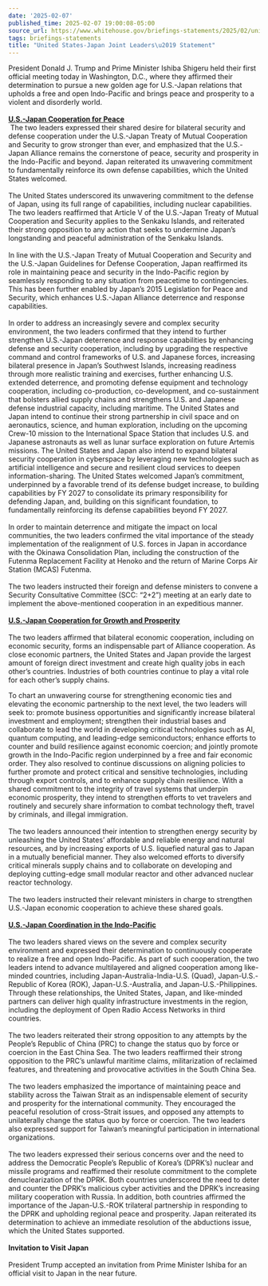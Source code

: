 ```yaml
---
date: '2025-02-07'
published_time: 2025-02-07 19:00:08-05:00
source_url: https://www.whitehouse.gov/briefings-statements/2025/02/united-states-japan-joint-leaders-statement/
tags: briefings-statements
title: "United States-Japan Joint Leaders\u2019 Statement"
---
```

 
President Donald J. Trump and Prime Minister Ishiba Shigeru held their
first official meeting today in Washington, D.C., where they affirmed
their determination to pursue a new golden age for U.S.-Japan relations
that upholds a free and open Indo-Pacific and brings peace and
prosperity to a violent and disorderly world.   
   
**<u>U.S.-Japan Cooperation for Peace</u>**  
 The two leaders expressed their shared desire for bilateral security
and defense cooperation under the U.S.-Japan Treaty of Mutual
Cooperation and Security to grow stronger than ever, and emphasized that
the U.S.-Japan Alliance remains the cornerstone of peace, security and
prosperity in the Indo-Pacific and beyond. Japan reiterated its
unwavering commitment to fundamentally reinforce its own defense
capabilities, which the United States welcomed.  
   
The United States underscored its unwavering commitment to the defense
of Japan, using its full range of capabilities, including nuclear
capabilities. The two leaders reaffirmed that Article V of the
U.S.-Japan Treaty of Mutual Cooperation and Security applies to the
Senkaku Islands, and reiterated their strong opposition to any action
that seeks to undermine Japan’s longstanding and peaceful administration
of the Senkaku Islands.  
   
In line with the U.S.-Japan Treaty of Mutual Cooperation and Security
and the U.S.-Japan Guidelines for Defense Cooperation, Japan reaffirmed
its role in maintaining peace and security in the Indo-Pacific region by
seamlessly responding to any situation from peacetime to contingencies.
This has been further enabled by Japan’s 2015 Legislation for Peace and
Security, which enhances U.S.-Japan Alliance deterrence and response
capabilities.  
   
In order to address an increasingly severe and complex security
environment, the two leaders confirmed that they intend to further
strengthen U.S.-Japan deterrence and response capabilities by enhancing
defense and security cooperation, including by upgrading the respective
command and control frameworks of U.S. and Japanese forces, increasing
bilateral presence in Japan’s Southwest Islands, increasing readiness
through more realistic training and exercises, further enhancing U.S.
extended deterrence, and promoting defense equipment and technology
cooperation, including co-production, co-development, and co-sustainment
that bolsters allied supply chains and strengthens U.S. and Japanese
defense industrial capacity, including maritime. The United States and
Japan intend to continue their strong partnership in civil space and on
aeronautics, science, and human exploration, including on the upcoming
Crew-10 mission to the International Space Station that includes U.S.
and Japanese astronauts as well as lunar surface exploration on future
Artemis missions. The United States and Japan also intend to expand
bilateral security cooperation in cyberspace by leveraging new
technologies such as artificial intelligence and secure and resilient
cloud services to deepen information-sharing. The United States welcomed
Japan’s commitment, underpinned by a favorable trend of its defense
budget increase, to building capabilities by FY 2027 to consolidate its
primary responsibility for defending Japan, and, building on this
significant foundation, to fundamentally reinforcing its defense
capabilities beyond FY 2027.    
   
In order to maintain deterrence and mitigate the impact on local
communities, the two leaders confirmed the vital importance of the
steady implementation of the realignment of U.S. forces in Japan in
accordance with the Okinawa Consolidation Plan, including the
construction of the Futenma Replacement Facility at Henoko and the
return of Marine Corps Air Station (MCAS) Futenma.    
   
The two leaders instructed their foreign and defense ministers to
convene a Security Consultative Committee (SCC: “2+2”) meeting at an
early date to implement the above-mentioned cooperation in an
expeditious manner.  
   
**<u>U.S.-Japan Cooperation for Growth and Prosperity</u>**  
   
The two leaders affirmed that bilateral economic cooperation, including
on economic security, forms an indispensable part of Alliance
cooperation. As close economic partners, the United States and Japan
provide the largest amount of foreign direct investment and create high
quality jobs in each other’s countries. Industries of both countries
continue to play a vital role for each other’s supply chains.  
  
To chart an unwavering course for strengthening economic ties and
elevating the economic partnership to the next level, the two leaders
will seek to: promote business opportunities and significantly increase
bilateral investment and employment; strengthen their industrial bases
and collaborate to lead the world in developing critical technologies
such as AI, quantum computing, and leading-edge semiconductors; enhance
efforts to counter and build resilience against economic coercion; and
jointly promote growth in the Indo-Pacific region underpinned by a free
and fair economic order. They also resolved to continue discussions on
aligning policies to further promote and protect critical and sensitive
technologies, including through export controls, and to enhance supply
chain resilience. With a shared commitment to the integrity of travel
systems that underpin economic prosperity, they intend to strengthen
efforts to vet travelers and routinely and securely share information to
combat technology theft, travel by criminals, and illegal immigration.  
   
The two leaders announced their intention to strengthen energy security
by unleashing the United States’ affordable and reliable energy and
natural resources, and by increasing exports of U.S. liquefied natural
gas to Japan in a mutually beneficial manner. They also welcomed efforts
to diversify critical minerals supply chains and to collaborate on
developing and deploying cutting-edge small modular reactor and other
advanced nuclear reactor technology.  
   
The two leaders instructed their relevant ministers in charge to
strengthen U.S.-Japan economic cooperation to achieve these shared
goals.  
   
**<u>U.S.-Japan Coordination in the Indo-Pacific</u>**  
   
The two leaders shared views on the severe and complex security
environment and expressed their determination to continuously cooperate
to realize a free and open Indo-Pacific. As part of such cooperation,
the two leaders intend to advance multilayered and aligned cooperation
among like-minded countries, including Japan-Australia-India-U.S.
(Quad), Japan-U.S.-Republic of Korea (ROK), Japan-U.S.-Australia, and
Japan-U.S.-Philippines. Through these relationships, the United States,
Japan, and like-minded partners can deliver high quality infrastructure
investments in the region, including the deployment of Open Radio Access
Networks in third countries.  
   
The two leaders reiterated their strong opposition to any attempts by
the People’s Republic of China (PRC) to change the status quo by force
or coercion in the East China Sea. The two leaders reaffirmed their
strong opposition to the PRC’s unlawful maritime claims, militarization
of reclaimed features, and threatening and provocative activities in the
South China Sea.  
   
The two leaders emphasized the importance of maintaining peace and
stability across the Taiwan Strait as an indispensable element of
security and prosperity for the international community. They encouraged
the peaceful resolution of cross-Strait issues, and opposed any attempts
to unilaterally change the status quo by force or coercion. The two
leaders also expressed support for Taiwan’s meaningful participation in
international organizations.  
   
The two leaders expressed their serious concerns over and the need to
address the Democratic People’s Republic of Korea’s (DPRK’s) nuclear and
missile programs and reaffirmed their resolute commitment to the
complete denuclearization of the DPRK. Both countries underscored the
need to deter and counter the DPRK’s malicious cyber activities and the
DPRK’s increasing military cooperation with Russia. In addition, both
countries affirmed the importance of the Japan-U.S.-ROK trilateral
partnership in responding to the DPRK and upholding regional peace and
prosperity. Japan reiterated its determination to achieve an immediate
resolution of the abductions issue, which the United States
supported.   
   
**Invitation to Visit Japan**  
   
President Trump accepted an invitation from Prime Minister Ishiba for an
official visit to Japan in the near future.
